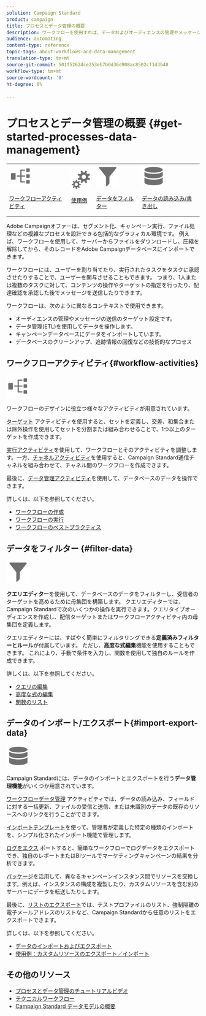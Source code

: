```yaml
---
solution: Campaign Standard
product: campaign
title: プロセスとデータ管理の概要
description: ワークフローを使用すれば、データおよびオーディエンスの管理やメッセージの送信などのプロセスを自動化できます。
audience: automating
content-type: reference
topic-tags: about-workflows-and-data-management
translation-type: tm+mt
source-git-commit: 501f52624ce253eb7b0d36d908ac8502cf1d3b48
workflow-type: tm+mt
source-wordcount: '0'
ht-degree: 0%

---
```



# プロセスとデータ管理の概要 {#get-started-processes-data-management}

<table>
<tr>
<td><img src="assets/do-not-localize/icon_workflows.svg" width="60px"><p><a href="#workflow-activities">ワークフローアクティビティ</a></p></td><td><img src="assets/do-not-localize/icon_activities.svg" width="60px"><p><a href="../../automating/using/workflow-created-query-with-complement.md">使用例</a></p></td><td><img src="assets/do-not-localize/icon_filter.svg" width="60px"><p><a href="#filter-data">データをフィルター</a></p></td>
<td><img src="assets/do-not-localize/icon_manage.svg" width="60px"><p><a href="#import-export-data">データの読み込み/書き出し</a></p></td></tr>
</table>

Adobe Campaignオファーは、セグメント化、キャンペーン実行、ファイル処理などの複雑なプロセスを設計できる包括的なグラフィカル環境です。 例えば、ワークフローを使用して、サーバーからファイルをダウンロードし、圧縮を解除してから、そのレコードをAdobe Campaignデータベースにインポートできます。

ワークフローには、ユーザーを割り当てたり、実行されたタスクをタスクに承認させたりすることで、ユーザーを関与させることもできます。 つまり、1人または複数のタスクに対して、コンテンツの操作やターゲットの指定を行ったり、配達確認を承認した後でメッセージを送信したりできます。

ワークフローは、次のように異なるコンテキストで使用できます。

* オーディエンスの管理やメッセージの送信のターゲット設定です。
* データ管理(ETL)を使用してデータを操作します。
* キャンペーンデータベースにデータをインポートしています。
* データベースのクリーンアップ、追跡情報の回復などの技術的なプロセス

## ワークフローアクティビティ{#workflow-activities}

<img src="assets/do-not-localize/icon_workflows.svg" width="60px">

ワークフローのデザインに役立つ様々なアクティビティが用意されています。

[ターゲット](../../automating/using/about-targeting-activities.md) アクティビティを使用すると、セットを定義し、交差、和集合または除外操作を使用してセットを分割または組み合わせることで、1つ以上のターゲットを作成できます。

[実行アクティビティ](../../automating/using/about-execution-activities.md)を使用して、ワークフローとそのアクティビティを調整します。一方、[チャネルアクティビティ](../../automating/using/about-channel-activities.md)を使用すると、Campaign Standard通信チャネルを組み合わせて、チャネル間のワークフローを作成できます。

最後に、[データ管理アクティビティ](../../automating/using/about-data-management-activities.md)を使用して、データベースのデータを操作できます。

詳しくは、以下を参照してください。

* [ワークフローの作成](../../automating/using/building-a-workflow.md)
* [ワークフローの実行](../../automating/using/about-workflow-execution.md)
* [ワークフローのベストプラクティス](../../automating/using/best-practices-workflows.md)

## データをフィルター {#filter-data}

<img src="assets/do-not-localize/icon_filter.svg" width="60px">

**クエリエディター**&#x200B;を使用して、データベースのデータをフィルターし、受信者のターゲットを高めるために母集団を構築します。 クエリエディターでは、Campaign Standardで次のいくつかの操作を実行できます。クエリタイプオーディエンスを作成し、配信ターゲットまたはワークフローアクティビティ内の母集団を定義します。

クエリエディターには、すばやく簡単にフィルタリングできる&#x200B;**定義済みフィルターとルール**&#x200B;が付属しています。 ただし、**高度な式編集**&#x200B;機能を使用することもできます。 これにより、手動で条件を入力し、関数を使用して独自のルールを作成できます。

詳しくは、以下を参照してください。

* [クエリの編集](../../automating/using/editing-queries.md)
* [高度な式の編集](../../automating/using/advanced-expression-editing.md)
* [関数のリスト](../../automating/using/list-of-functions.md)

## データのインポート/エクスポート{#import-export-data}

<img src="assets/do-not-localize/icon_manage.svg" width="60px">

Campaign Standardには、データのインポートとエクスポートを行う&#x200B;**データ管理機能**&#x200B;がいくつか用意されています。

[ワークフローデータ管理](../../automating/using/about-data-management-activities.md) アクティビティでは、データの読み込み、フィールドに対する一括更新、ファイルの受信と送信、または未識別のデータの既存のリソースへのリンクを行うことができます。

[インポートテンプレート](../../automating/using/importing-data-with-import-templates.md)を使って、管理者が定義した特定の種類のインポートを、シンプル化されたインポート機能で管理します。

[ログをエクス](../../automating/using/exporting-logs.md) ポートすると、簡単なワークフローでログデータをエクスポートでき、独自のレポートまたはBIツールでマーケティングキャンペーンの結果を分析できます。

[パッケージ](../../automating/using/managing-packages.md)を活用して、異なるキャンペーンインスタンス間でリソースを交換します。例えば、インスタンスの構成を複製したり、カスタムリソースを含む別のサーバーにデータを転送したりします。

最後に、[リストのエクスポート](../../automating/using/exporting-lists.md)では、テストプロファイルのリスト、強制隔離の電子メールアドレスのリストなど、Campaign Standardから任意のリストをエクスポートできます。

詳しくは、以下を参照してください。

* [データのインポートおよびエクスポート](../../automating/using/about-data-import-and-export.md)
* [使用例：カスタムリソースのエクスポート／インポート](../../automating/using/exporting-importing-custom-resources.md)

## その他のリソース

* [プロセスとデータ管理のチュートリアルビデオ](https://docs.adobe.com/content/help/en/campaign-standard-learn/tutorials/getting-started/create-workflow.html)
* [テクニカルワークフロー](../../administration/using/technical-workflows.md)
* [Campaign Standard データモデルの概要](../../developing/using/get-started-data-model.md)
